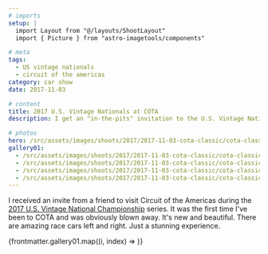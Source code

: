 ```yaml
---
# imports
setup: |
  import Layout from "@/layouts/ShootLayout"
  import { Picture } from "astro-imagetools/components"

# meta
tags:
  - US vintage nationals
  - circuit of the americas
category: car show
date: 2017-11-03

# content
title: 2017 U.S. Vintage Nationals at COTA
description: I get an "in-the-pits" invitation to the U.S. Vintage National Championships

# photos
hero: /src/assets/images/shoots/2017/2017-11-03-cota-classic/cota-classic-2017_004.jpg
gallery01:
  - /src/assets/images/shoots/2017/2017-11-03-cota-classic/cota-classic-2017_001.jpg
  - /src/assets/images/shoots/2017/2017-11-03-cota-classic/cota-classic-2017_002.jpg
  - /src/assets/images/shoots/2017/2017-11-03-cota-classic/cota-classic-2017_003.jpg
  - /src/assets/images/shoots/2017/2017-11-03-cota-classic/cota-classic-2017_004.jpg
---
```


I received an invite from a friend to visit Circuit of the Americas during the [2017 U.S. Vintage National Championship](https://svra.com/race-results/2017-u-s-vintage-national-championship/) series. It was the first time I've been to COTA and was obviously blown away. It's new and beautiful. There are amazing race cars left and right. Just a stunning experience.

<div>
    {frontmatter.gallery01.map((i, index) =>
        <Picture
            src={i}
            alt="hi"
            breakpoints={[400, 800, 1200]}
            sizes="(min-width: 1024px) 800px, 100vw"
        />
    )}
</div>
